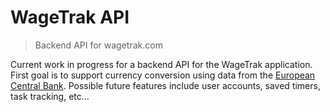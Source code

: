 # WageTrak API
> Backend API for wagetrak.com

Current work in progress for a backend API for the WageTrak application. First goal is to support currency
conversion using data from the [European Central Bank](https://www.ecb.europa.eu/stats/eurofxref/eurofxref-daily.xml).
Possible future features include user accounts, saved timers, task tracking, etc...